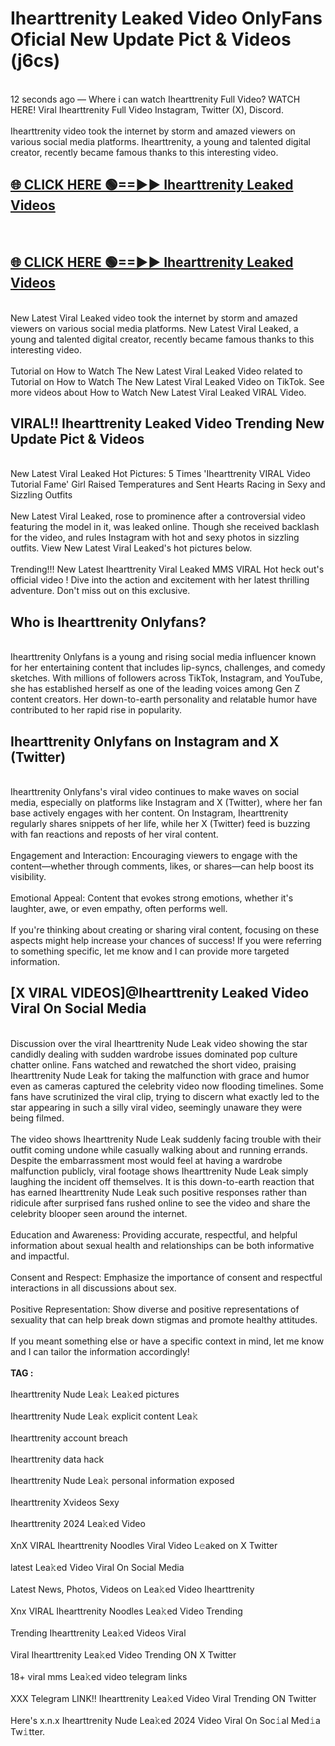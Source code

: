 # Ihearttrenity Leaked Video OnlyFans Oficial New Update Pict & Videos (j6cs)
<br>
12 seconds ago — Where i can watch Ihearttrenity Full Video? WATCH HERE! Viral Ihearttrenity Full Video Instagram, Twitter (X), Discord.
<br><br>
Ihearttrenity video took the internet by storm and amazed viewers on various social media platforms. Ihearttrenity, a young and talented digital creator, recently became famous thanks to this interesting video.
<br>
<h2><a href="https://play.trustnlinepharmacy.us?title=Ihearttrenity">🌐 CLICK HERE 🟢==►► Ihearttrenity Leaked Videos</a></h2>
<br>
<h2><a href="https://play.trustnlinepharmacy.us?title=Ihearttrenity">🌐 CLICK HERE 🟢==►► Ihearttrenity Leaked Videos</a></h2>
<br>
New Latest Viral Leaked video took the internet by storm and amazed viewers on various social media platforms. New Latest Viral Leaked, a young and talented digital creator, recently became famous thanks to this interesting video.
<br><br>
Tutorial on How to Watch The New Latest Viral Leaked Video related to Tutorial on How to Watch The New Latest Viral Leaked Video on TikTok. See more videos about How to Watch New Latest Viral Leaked VIRAL Video.
<br>
<h2>VIRAL!! Ihearttrenity Leaked Video Trending New Update Pict & Videos</h2>
<br>
New Latest Viral Leaked Hot Pictures: 5 Times 'Ihearttrenity VIRAL Video Tutorial Fame' Girl Raised Temperatures and Sent Hearts Racing in Sexy and Sizzling Outfits
<br><br>
New Latest Viral Leaked, rose to prominence after a controversial video featuring the model in it, was leaked online. Though she received backlash for the video, and rules Instagram with hot and sexy photos in sizzling outfits. View New Latest Viral Leaked's hot pictures below.
<br><br>
Trending!!! New Latest Ihearttrenity Viral Leaked MMS VIRAL Hot heck out's official video ! Dive into the action and excitement with her latest thrilling adventure. Don't miss out on this exclusive.
<br>
<h2>Who is Ihearttrenity Onlyfans?</h2>
<br>
Ihearttrenity Onlyfans is a young and rising social media influencer known for her entertaining content that includes lip-syncs, challenges, and comedy sketches. With millions of followers across TikTok, Instagram, and YouTube, she has established herself as one of the leading voices among Gen Z content creators. Her down-to-earth personality and relatable humor have contributed to her rapid rise in popularity.
<br>
<h2>Ihearttrenity Onlyfans on Instagram and X (Twitter)</h2>
<br>
Ihearttrenity Onlyfans's viral video continues to make waves on social media, especially on platforms like Instagram and X (Twitter), where her fan base actively engages with her content. On Instagram, Ihearttrenity regularly shares snippets of her life, while her X (Twitter) feed is buzzing with fan reactions and reposts of her viral content.
<br><br>
Engagement and Interaction: Encouraging viewers to engage with the content—whether through comments, likes, or shares—can help boost its visibility.
<br><br>
Emotional Appeal: Content that evokes strong emotions, whether it's laughter, awe, or even empathy, often performs well.
<br><br>
If you're thinking about creating or sharing viral content, focusing on these aspects might help increase your chances of success! If you were referring to something specific, let me know and I can provide more targeted information.
<br>
<h2>[X VIRAL VIDEOS]@Ihearttrenity Leaked Video Viral On Social Media</h2>
<br>
Discussion over the viral Ihearttrenity Nude Leak video showing the star candidly dealing with sudden wardrobe issues dominated pop culture chatter online. Fans watched and rewatched the short video, praising Ihearttrenity Nude Leak for taking the malfunction with grace and humor even as cameras captured the celebrity video now flooding timelines. Some fans have scrutinized the viral clip, trying to discern what exactly led to the star appearing in such a silly viral video, seemingly unaware they were being filmed.
<br><br>
The video shows Ihearttrenity Nude Leak suddenly facing trouble with their outfit coming undone while casually walking about and running errands. Despite the embarrassment most would feel at having a wardrobe malfunction publicly, viral footage shows Ihearttrenity Nude Leak simply laughing the incident off themselves. It is this down-to-earth reaction that has earned Ihearttrenity Nude Leak such positive responses rather than ridicule after surprised fans rushed online to see the video and share the celebrity blooper seen around the internet.
<br><br>
Education and Awareness: Providing accurate, respectful, and helpful information about sexual health and relationships can be both informative and impactful.
<br><br>
Consent and Respect: Emphasize the importance of consent and respectful interactions in all discussions about sex.
<br><br>
Positive Representation: Show diverse and positive representations of sexuality that can help break down stigmas and promote healthy attitudes.
<br><br>
If you meant something else or have a specific context in mind, let me know and I can tailor the information accordingly!
<br><br>
<strong>TAG :</strong>
<br><br>
Ihearttrenity Nude Lea𝚔 Lea𝚔ed pictures
<br><br>
Ihearttrenity Nude Lea𝚔 explicit content Lea𝚔
<br><br>
Ihearttrenity account breach
<br><br>
Ihearttrenity data hack
<br><br>
Ihearttrenity Nude Lea𝚔 personal information exposed
<br><br>
Ihearttrenity Xvideos Sexy
<br><br>
Ihearttrenity 2024 Lea𝚔ed Video
<br><br>
XnX VIRAL Ihearttrenity Noodles Viral Video L𝚎aked on X Twitter
<br><br>
latest Lea𝚔ed Video Viral On Social Media
<br><br>
Latest News, Photos, Videos on Lea𝚔ed Video Ihearttrenity
<br><br>
Xnx VIRAL Ihearttrenity Noodles Lea𝚔ed Video Trending
<br><br>
Trending Ihearttrenity Lea𝚔ed Videos Viral
<br><br>
Viral Ihearttrenity Lea𝚔ed Video Trending ON X Twitter
<br><br>
18+ viral mms Lea𝚔ed video telegram links
<br><br>
XXX Telegram LINK!! Ihearttrenity Lea𝚔ed Video Viral Trending ON Twitter
<br><br>
Here's x.n.x Ihearttrenity Nude Lea𝚔ed 2024 Video Viral On Soc𝚒al Med𝚒a Tw𝚒tter.